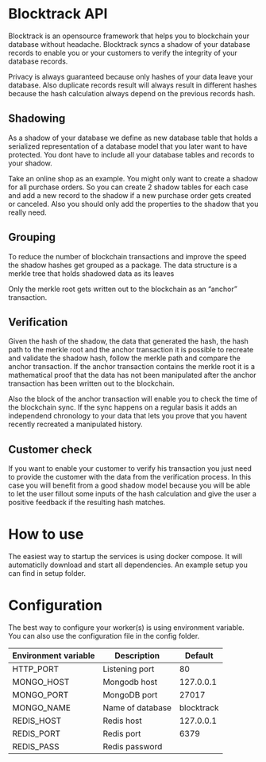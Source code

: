 # Blocktrack API
Blocktrack is an opensource framework that helps you to blockchain your database without headache. Blocktrack syncs a shadow of your database records to enable you or your customers to verify the integrity of your database records.

Privacy is always guaranteed because only hashes of your data leave your database. Also duplicate records result will always result in different hashes because the hash calculation always depend on the previous records hash.

## Shadowing
As a shadow of your database we define as new database table that holds a serialized representation of a database model that you later want to have protected. You dont have to include all your database tables and records to your shadow.

Take an online shop as an example. You might only want to create a shadow for all purchase orders. So you can create 2 shadow tables for each case and add a new record to the shadow if a new purchase order gets created or canceled. Also you should only add the properties to the shadow that you really need.

## Grouping
To reduce the number of blockchain transactions and improve the speed the shadow hashes get grouped as a package. The data structure is a merkle tree that holds shadowed data as its leaves

Only the merkle root gets written out to the blockchain as an “anchor” transaction.

## Verification
Given the hash of the shadow, the data that generated the hash, the hash path to the merkle root and the anchor transaction it is possible to recreate and validate the shadow hash, follow the merkle path and compare the anchor transaction. If the anchor transaction contains the merkle root it is a mathematical proof that the data has not been manipulated after the anchor transaction has been written out to the blockchain.

Also the block of the anchor transaction will enable you to check the time of the blockchain sync. If the sync happens on a regular basis it adds an independend chronology to your data that lets you prove that you havent recently recreated a manipulated history.

## Customer check
If you want to enable your customer to verify his transaction you just need to provide the customer with the data from the verification process. In this case you will benefit from a good shadow model because you will be able to let the user fillout some inputs of the hash calculation and give the user a positive feedback if the resulting hash matches.

# How to use
The easiest way to startup the services is using docker compose. It will automaticlly download and start all dependencies. An example setup you can find in setup folder.

# Configuration

The best way to configure your worker(s) is using environment variable. You can also use the configuration file in the config folder.

| Environment variable | Description      |    Default |
| ---                  | ---              |        --- |
| HTTP_PORT            | Listening port   |         80 |
| MONGO_HOST           | Mongodb host     |  127.0.0.1 |
| MONGO_PORT           | MongoDB port     |      27017 |
| MONGO_NAME           | Name of database | blocktrack |
| REDIS_HOST           | Redis host       |  127.0.0.1 |
| REDIS_PORT           | Redis port       |       6379 |
| REDIS_PASS           | Redis password   |            |

